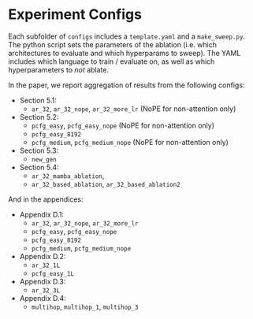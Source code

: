 # Experiment Configs

Each subfolder of `configs` includes a `template.yaml` and a `make_sweep.py`. The python script sets the parameters of the ablation (i.e. which architectures to evaluate and which hyperparams to sweep). The YAML includes which language to train / evaluate on, as well as which hyperparameters to _not_ ablate.

In the paper, we report aggregation of results from the following configs:
* Section 5.1:
    * `ar_32`, `ar_32_nope`, `ar_32_more_lr` (NoPE for non-attention only)
* Section 5.2:
    * `pcfg_easy`, `pcfg_easy_nope` (NoPE for non-attention only)
    * `pcfg_easy_8192`
    * `pcfg_medium`, `pcfg_medium_nope` (NoPE for non-attention only)
* Section 5.3:
    * `new_gen`
* Section 5.4:
    * `ar_32_mamba_ablation`,
    * `ar_32_based_ablation`, `ar_32_based_ablation2`

And in the appendices:
* Appendix D.1:
    * `ar_32`, `ar_32_nope`, `ar_32_more_lr`
    * `pcfg_easy`, `pcfg_easy_nope`
    * `pcfg_easy_8192`
    * `pcfg_medium`, `pcfg_medium_nope`
* Appendix D.2:
    * `ar_32_1L`
    * `pcfg_easy_1L`
* Appendix D.3:
    * `ar_32_3L`
* Appendix D.4:
    * `multihop`, `multihop_1`, `multihop_3`